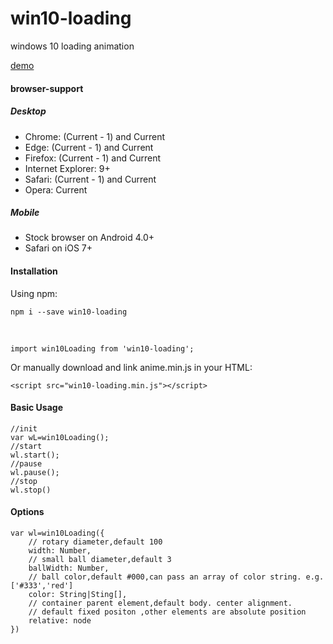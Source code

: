 # win10-loading
windows 10 loading animation

[demo](https://bao-wen.github.io/win10-loading/)

#### browser-support

##### Desktop

- Chrome: (Current - 1) and Current
- Edge: (Current - 1) and Current
- Firefox: (Current - 1) and Current
- Internet Explorer: 9+
- Safari: (Current - 1) and Current
- Opera: Current

##### Mobile

- Stock browser on Android 4.0+
- Safari on iOS 7+

#### Installation

Using npm:

	npm i --save win10-loading
&nbsp;


	import win10Loading from 'win10-loading';
Or manually download and link anime.min.js in your HTML:

	<script src="win10-loading.min.js"></script>
#### Basic Usage

	//init
	var wL=win10Loading();
	//start
	wl.start();
	//pause
	wl.pause();
	//stop
	wl.stop()

#### Options

	var wl=win10Loading({
		// rotary diameter,default 100
	    width: Number,
	    // small ball diameter,default 3
		ballWidth: Number,
		// ball color,default #000,can pass an array of color string. e.g. ['#333','red']
		color: String|Sting[],
		// container parent element,default body. center alignment.
		// default fixed positon ,other elements are absolute position
		relative: node
	})
